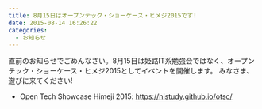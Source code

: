 ```yaml
---
title: 8月15日はオープンテック・ショーケース・ヒメジ2015です!
date: 2015-08-14 16:26:22
categories:
  - お知らせ
---
```


直前のお知らせでごめんなさい。8月15日は姫路IT系勉強会ではなく、オープンテック・ショーケース・ヒメジ2015としてイベントを開催します。
みなさま、遊びに来てください!

- Open Tech Showcase Himeji 2015: <https://histudy.github.io/otsc/>
